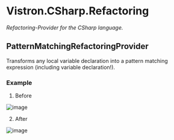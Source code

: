 # Vistron.CSharp.Refactoring
 *Refactoring-Provider for the CSharp language.*

## PatternMatchingRefactoringProvider

Transforms any local variable declaration into a pattern matching expression (including variable declaration!).


### Example

1. Before

![image](https://user-images.githubusercontent.com/49672038/128180126-7d57037f-d030-4c42-85b0-33dec33c4edd.png)

2. After

![image](https://user-images.githubusercontent.com/49672038/128180160-3dd19f6c-c303-4399-ad07-018494d6e689.png)
